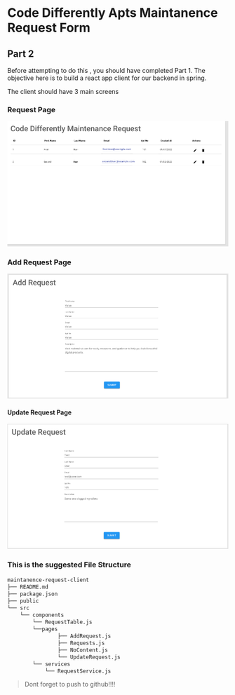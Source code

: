 
# Code Differently Apts Maintanence Request Form

## Part 2

Before attempting to do this , you should have completed Part 1. The objective here is to build a react app client for our backend in spring.

The client should have 3 main screens

### Request Page

![](./assets/img01.png)

### Add Request Page
![](./assets/img02.png)

#### Update Request Page
![](./assets/img03.png)


### This is the suggested File Structure
```
maintanence-request-client
├── README.md
├── package.json
├── public
└── src
	└── components
		└── RequestTable.js
  		└──pages
	  			├── AddRequest.js
	  			├── Requests.js
	  			├── NoContent.js
	  			└── UpdateRequest.js
  		└── services
  			└── RequestService.js
```	

> Dont forget to push to github!!!!